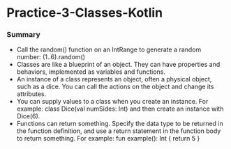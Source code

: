 # Practice-3-Classes-Kotlin

### Summary
- Call the random() function on an IntRange to generate a random number: (1..6).random()
- Classes are like a blueprint of an object. They can have properties and behaviors, implemented as variables and functions.
- An instance of a class represents an object, often a physical object, such as a dice. You can call the actions on the object and change its attributes.
- You can supply values to a class when you create an instance. For example: class Dice(val numSides: Int) and then create an instance with Dice(6).
- Functions can return something. Specify the data type to be returned in the function definition, and use a return statement in the function body to return something. For example: fun example(): Int { return 5 }
